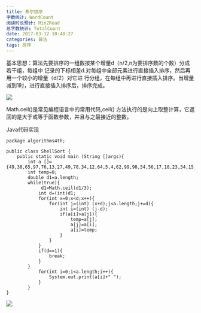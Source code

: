 ```yaml
---
title: 希尔排序
字数统计: WordCount
阅读时长预计: Min2Read
总字数统计: TotalCount
date: 2017-03-12 10:48:27
categories: 算法
tags: 排序
---
```


基本思想：算法先要排序的一组数按某个增量d（n/2,n为要排序数的个数）分成若干组，每组中
记录的下标相差d.对每组中全部元素进行直接插入排序，然后再用一个较小的增量（d/2）对它进
行分组，在每组中再进行直接插入排序。当增量减到1时，进行直接插入排序后，排序完成。

<!--more-->

![](http://bruce.u.qiniudn.com/2013/11/27/reading/photos-1.jpg)

Math.ceil()是常见编程语言中的常用代码,ceil() 方法执行的是向上取整计算，它返回的是大于或等于函数参数，并且与之最接近的整数。


Java代码实现

```
package algorithms4th;

public class ShellSort {
    public static void main (String []args){
        int a []={49,38,65,97,76,13,27,49,78,34,12,64,5,4,62,99,98,54,56,17,18,23,34,15,35,25,53,51};
        int temp=0;
        double d1=a.length;
        while(true){
        	 d1=Math.ceil(d1/3);
        	int d=(int)d1;
        	for(int x=0;x<d;x++){
        		for(int j=(int) (x+d);j<a.length;j+=d){
        			int i=(int) (j-d);
        			if(a[i]>a[j]){
        				temp=a[j];
        				a[j]=a[i];
        				a[i]=temp;
        			}
        		}        			
        	}
        	if(d==1){
        		break;
        	}
        }
        	for(int i=0;i<a.length;i++){
        		System.out.print(a[i]+" ");
        	}
    	}
}

```



![](http://img.hb.aicdn.com/8bf8d63c5036682e56c3bac00cf985936bbff3b0e1433-QWDLmP_fw658)